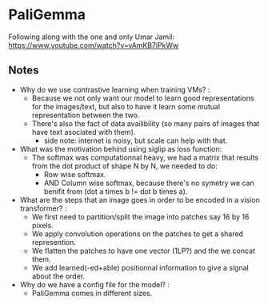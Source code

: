 # PaliGemma

Following along with the one and only Umar Jamil: https://www.youtube.com/watch?v=vAmKB7iPkWw

## Notes

- Why do we use contrastive learning when training VMs? :
  - Because we not only want our model to learn good representations for the images/text, but also to have it learn some mutual representation between the two.
  - There's also the fact of data availibility (so many pairs of images that have text asociated with them).
    - side note: internet is noisy, but scale can help with that.
- What was the motivation behind using siglip as loss function:
  - The softmax was computationnal heavy, we had a matrix that results from the dot product of shape N by N, we needed to do:
    - Row wise softmax.
    - AND Column wise softmax, because there's no symetry we can benifit from (dot a times b != dot b times a).
- What are the steps that an image goes in order to be encoded in a vision transformer? :
  - We first need to partition/split the image into patches say 16 by 16 pixels.
  - We apply convolution operations on the patches to get a shared represention.
  - We flatten the patches to have one vector (1LP?) and the we concat them.
  - We add learned(-ed+able) positionnal information to give a signal about the order.
- Why do we have a config file for the model? :
  - PaliGemma comes in different sizes.
